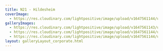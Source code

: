 ```yaml
---
title: N21 - Hildesheim
coverImage:
  - https://res.cloudinary.com/lightpositive/image/upload/v1647561144/uploads/N21%20-%20Hildesheim/n212-2.jpg
galleryImages: 
  - https://res.cloudinary.com/lightpositive/image/upload/v1647561143/uploads/N21%20-%20Hildesheim/n213-2.jpg
  - https://res.cloudinary.com/lightpositive/image/upload/v1647561144/uploads/N21%20-%20Hildesheim/n21-2.jpg
  - https://res.cloudinary.com/lightpositive/image/upload/v1647561144/uploads/N21%20-%20Hildesheim/n212-2.jpg
layout: galleryLayout_corporate.html
---
```

